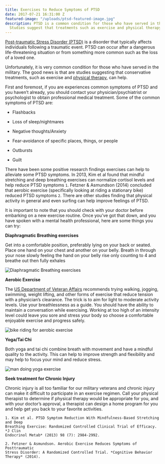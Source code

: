 ```yaml
---
title: Exercises to Reduce Symptoms of PTSD
date: 2017-07-21 16:31:00 Z
featured-image: "/uploads/ptsd-featured-image.jpg"
description: PTSD is a common condition for those who have served in the military.
  Studies suggest that treatments such as exercise and physical therapy can help.
---
```


[Post-traumatic Stress Disorder (PTSD)](https://www.ptsd.va.gov/public/ptsd-overview/basics/what-is-ptsd.asp) is a disorder that typically affects individuals following a traumatic event. PTSD can occur after a dangerous life-threatening
situation or from something more common such as the loss of a loved one.

Unfortunately, it is very common condition for those who have served in the military. The good news is that are studies suggesting that conservative treatments, such as exercise and [physical therapy](/), can help.

First and foremost, if you are experiences common symptoms of PTSD and you haven’t already, you should contact your physician/psychiatrist or psychologist to obtain professional medical treatment. Some of the common symptoms of PTSD are:

* Flashbacks

* Loss of sleep/nightmares

* Negative thoughts/Anxiety

* Fear-avoidance of specific places, things, or people

* Outbursts

* Guilt

There have been some positive research findings exercises can help to alleviate some PTSD symptoms. In 2013, Kim et al found that mindful stretching and deep breathing exercises can normalize cortisol levels and help reduce PTSD symptoms `1`. Fetzner & Asmundson (2014) concluded that aerobic exercise (specifically looking at riding a stationary bike) reduced PTSD symptoms `2`. There are other studies finding that physical activity in general and even surfing can help improve feelings of PTSD.

It is important to note that you should check with your doctor before embarking on a new exercise routine. Once you’ve got that down, and you have spoken with a mental health professional, here are some things you can try:

**Diaphragmatic Breathing exercises**

Get into a comfortable position, preferably lying on your back or seated. Place one hand on your chest and another on your belly. Breath in through your nose slowly feeling the hand on your belly rise only counting to 4 and breathe out then fully exhales

![Diaphragmatic Breathing exercises](http://www.bulaball.com/_assets/images/content/NewDiaphragm_1.jpg)

**Aerobic Exercise**

The [US Department of Veteran Affairs](https://www.va.gov/) recommends trying walking, jogging, swimming, weight lifting, and other forms of exercise that reduce tension with a physician’s clearance. The trick is to aim for light to moderate activity levels. Use your breathlessness as a guide. You should have the ability to maintain a conversation while exercising. Working at too high of an intensity level could leave you sore and stress your body so choose a comfortable enjoyable exercise and progress safely.

![bike riding for aerobic exercise](http://blog.codyapp.com/wp-content/uploads/2013/04/lose_weight_bike_riding.jpg)

**Yoga/Tai Chi**

Both yoga and tai chi combine breath with movement and have a mindful quality to the activity. This can help to improve strength and flexibility and may help to focus your mind and reduce stress.

![man doing yoga exercise](http://www.chopra.com/sites/default/files/field/image/ManDoingYoga_0.jpg)

**Seek treatment for Chronic Injury**

Chronic injury is all too familiar for our military veterans and chronic injury can make it difficult to participate in an exercise regimen. Call your physical therapist to determine if physical therapy would be appropriate for you, and with your doctor’s approval, a therapist can design a home program for you and help get you back to your favorite activities.

    1. Kim et al. PTSD Symptom Reduction With Mindfulness-Based Stretching and Deep
    Breathing Exercise: Randomized Controlled Clinical Trial of Efficacy. *J Clin
    Endocrinol Metab* (2013) 98 (7): 2984-2992.
    
    2. Fetzner & Asmundson. Aerobic Exercise Reduces Symptoms of Posttraumatic
    Stress Disorder: A Randomized Controlled Trial. *Cognitive Behavior Therapy* (2014).